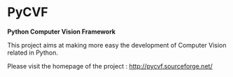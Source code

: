# PyCVF #

**Python Computer Vision Framework**


This project aims at making more easy the development of Computer Vision related in Python.

Please visit the homepage of the project : http://pycvf.sourceforge.net/